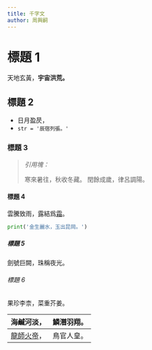 ```yaml
---
title: 千字文
author: 周興嗣
---
```


# 標題 1

天地玄黃，**宇宙洪荒。**

## 標題 2

- 日月盈昃，
- `str = '辰宿列張。'`

### 標題 3

> *引用塊：*
>
> 寒來暑往，秋收冬藏。
> 閏餘成歲，律呂調陽。

#### 標題 4

雲騰致雨，露結爲[霜](https://www.example.com)。

```python
print('金生麗水，玉出昆岡。')
```

##### 標題 5

劍號巨闕，珠稱夜光。

###### 標題 6

果珍李柰，菜重芥姜。

|        海鹹河淡，        | 鱗潛羽翔。 |
| :----------------------: | :--------: |
| <u>龍師</u><u>火帝</u>， | 鳥官人皇。 |

